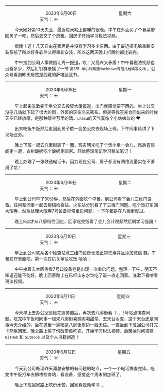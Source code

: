 ***
&nbsp;&nbsp;&nbsp;&nbsp;&nbsp;&nbsp;&nbsp;&nbsp;&nbsp;&nbsp;&nbsp;&nbsp;&nbsp;&nbsp;&nbsp;&nbsp;&nbsp;&nbsp;
&nbsp;&nbsp;&nbsp;&nbsp;&nbsp;&nbsp;&nbsp;&nbsp;&nbsp;&nbsp;&nbsp;&nbsp;&nbsp;&nbsp;           2020年6月06日
&nbsp;&nbsp;&nbsp;&nbsp;&nbsp;&nbsp;&nbsp;&nbsp;&nbsp;&nbsp;&nbsp;&nbsp;&nbsp;&nbsp;&nbsp;&nbsp;&nbsp;&nbsp;
&nbsp;&nbsp;&nbsp;&nbsp;&nbsp;&nbsp;&nbsp;&nbsp;&nbsp;&nbsp;&nbsp;&nbsp;&nbsp;&nbsp;                星期六
&nbsp;&nbsp;&nbsp;&nbsp;&nbsp;&nbsp;&nbsp;&nbsp;&nbsp;&nbsp;&nbsp;&nbsp;&nbsp;&nbsp;&nbsp;&nbsp;&nbsp;&nbsp;
&nbsp;&nbsp;&nbsp;&nbsp;&nbsp;&nbsp;&nbsp;&nbsp;&nbsp;&nbsp;&nbsp;&nbsp;&nbsp;&nbsp;&nbsp;&nbsp;&nbsp;&nbsp;
&nbsp;&nbsp;&nbsp;&nbsp;&nbsp;&nbsp;&nbsp;&nbsp;&nbsp;                                       天气： :sunny:

&nbsp;&nbsp;&nbsp;&nbsp;&nbsp;&nbsp;&nbsp;&nbsp;今天刚好第10天失业，最近每天晚上都睡的很晚。中午在外面买了个冒菜带回房子一吃，然后去交了个房租。回房子开始学习税法视频。

&nbsp;&nbsp;&nbsp;&nbsp;&nbsp;&nbsp;&nbsp;&nbsp;惭愧！这十几天自由在家但是并没有学习多少东西。由于最近把电脑重新安装系统了所以好多软件又得重新安装，所以这两天晚上折腾的都比较完。

&nbsp;&nbsp;&nbsp;&nbsp;&nbsp;&nbsp;&nbsp;&nbsp;中午接到公司人事微信让周一报道，哎！又高兴又矛盾！中午看税法视频也没看多少，然后钉钉群录播了一节 `第5节 半小时精通Markdown有范儿地编写文档` ，公众号看到昨天居然是西藏的萨嘎达瓦节。


***
&nbsp;&nbsp;&nbsp;&nbsp;&nbsp;&nbsp;&nbsp;&nbsp;&nbsp;&nbsp;&nbsp;&nbsp;&nbsp;&nbsp;&nbsp;&nbsp;&nbsp;&nbsp;
&nbsp;&nbsp;&nbsp;&nbsp;&nbsp;&nbsp;&nbsp;&nbsp;&nbsp;&nbsp;&nbsp;&nbsp;&nbsp;&nbsp;           2020年6月08日
&nbsp;&nbsp;&nbsp;&nbsp;&nbsp;&nbsp;&nbsp;&nbsp;&nbsp;&nbsp;&nbsp;&nbsp;&nbsp;&nbsp;&nbsp;&nbsp;&nbsp;&nbsp;
&nbsp;&nbsp;&nbsp;&nbsp;&nbsp;&nbsp;&nbsp;&nbsp;&nbsp;&nbsp;&nbsp;&nbsp;&nbsp;&nbsp;                星期一
&nbsp;&nbsp;&nbsp;&nbsp;&nbsp;&nbsp;&nbsp;&nbsp;&nbsp;&nbsp;&nbsp;&nbsp;&nbsp;&nbsp;&nbsp;&nbsp;&nbsp;&nbsp;
&nbsp;&nbsp;&nbsp;&nbsp;&nbsp;&nbsp;&nbsp;&nbsp;&nbsp;&nbsp;&nbsp;&nbsp;&nbsp;&nbsp;&nbsp;&nbsp;&nbsp;&nbsp;
&nbsp;&nbsp;&nbsp;&nbsp;&nbsp;&nbsp;&nbsp;&nbsp;&nbsp;                                       天气： :sunny:

&nbsp;&nbsp;&nbsp;&nbsp;&nbsp;&nbsp;&nbsp;&nbsp;早上起来洗漱完毕坐公交去投资大厦报道，出门就感觉要下雨的。坐上公交没座几站就下起了很大的雨，外面的天空乌云密布。但是等我签完合同出来的时候天空已经放晴，是那种晴空万里的晴。`Lhasa`的天气真像个小姑娘似的 &#10084;

&nbsp;&nbsp;&nbsp;&nbsp;&nbsp;&nbsp;&nbsp;&nbsp;出来吃饭午饭然后走回到房子歇一会坐公交去现场上班，下午同事给讲了下现场业务。

&nbsp;&nbsp;&nbsp;&nbsp;&nbsp;&nbsp;&nbsp;&nbsp;晚上下班一起去八廓街转了一圈，玛吉阿米吃了个饭小坐一会儿，然后喜鹊阁走一遭，古树酸奶吃个酸奶走回家。开始整理笔记学习税法笔记！

&nbsp;&nbsp;&nbsp;&nbsp;&nbsp;&nbsp;&nbsp;&nbsp;晚上办理了一张联通电话卡，因为现在公司、房子都没有网络流量实在不够用了哈！


***
&nbsp;&nbsp;&nbsp;&nbsp;&nbsp;&nbsp;&nbsp;&nbsp;&nbsp;&nbsp;&nbsp;&nbsp;&nbsp;&nbsp;&nbsp;&nbsp;&nbsp;&nbsp;
&nbsp;&nbsp;&nbsp;&nbsp;&nbsp;&nbsp;&nbsp;&nbsp;&nbsp;&nbsp;&nbsp;&nbsp;&nbsp;&nbsp;           2020年6月09日
&nbsp;&nbsp;&nbsp;&nbsp;&nbsp;&nbsp;&nbsp;&nbsp;&nbsp;&nbsp;&nbsp;&nbsp;&nbsp;&nbsp;&nbsp;&nbsp;&nbsp;&nbsp;
&nbsp;&nbsp;&nbsp;&nbsp;&nbsp;&nbsp;&nbsp;&nbsp;&nbsp;&nbsp;&nbsp;&nbsp;&nbsp;&nbsp;                星期二
&nbsp;&nbsp;&nbsp;&nbsp;&nbsp;&nbsp;&nbsp;&nbsp;&nbsp;&nbsp;&nbsp;&nbsp;&nbsp;&nbsp;&nbsp;&nbsp;&nbsp;&nbsp;
&nbsp;&nbsp;&nbsp;&nbsp;&nbsp;&nbsp;&nbsp;&nbsp;&nbsp;&nbsp;&nbsp;&nbsp;&nbsp;&nbsp;&nbsp;&nbsp;&nbsp;&nbsp;
&nbsp;&nbsp;&nbsp;&nbsp;&nbsp;&nbsp;&nbsp;&nbsp;&nbsp;                                       天气： :sunny:

&nbsp;&nbsp;&nbsp;&nbsp;&nbsp;&nbsp;&nbsp;&nbsp;早上到公司早了30分钟，然后在外面吃个早餐。到公司看了会儿三维门设备。任何和同事一起去柳梧检查站、火车站分别看了下三维门问题。吃个饭打车回大昭寺，然后处理大昭寺7号设备异常重启问题。一下午都是在八廓街度过。

&nbsp;&nbsp;&nbsp;&nbsp;&nbsp;&nbsp;&nbsp;&nbsp;晚上8点才从八廓街往回走，回家吃完饭看了会儿会计视频然后刷学习强国！


***
&nbsp;&nbsp;&nbsp;&nbsp;&nbsp;&nbsp;&nbsp;&nbsp;&nbsp;&nbsp;&nbsp;&nbsp;&nbsp;&nbsp;&nbsp;&nbsp;&nbsp;&nbsp;
&nbsp;&nbsp;&nbsp;&nbsp;&nbsp;&nbsp;&nbsp;&nbsp;&nbsp;&nbsp;&nbsp;&nbsp;&nbsp;&nbsp;           2020年6月10日
&nbsp;&nbsp;&nbsp;&nbsp;&nbsp;&nbsp;&nbsp;&nbsp;&nbsp;&nbsp;&nbsp;&nbsp;&nbsp;&nbsp;&nbsp;&nbsp;&nbsp;&nbsp;
&nbsp;&nbsp;&nbsp;&nbsp;&nbsp;&nbsp;&nbsp;&nbsp;&nbsp;&nbsp;&nbsp;&nbsp;&nbsp;&nbsp;                星期三
&nbsp;&nbsp;&nbsp;&nbsp;&nbsp;&nbsp;&nbsp;&nbsp;&nbsp;&nbsp;&nbsp;&nbsp;&nbsp;&nbsp;&nbsp;&nbsp;&nbsp;&nbsp;
&nbsp;&nbsp;&nbsp;&nbsp;&nbsp;&nbsp;&nbsp;&nbsp;&nbsp;&nbsp;&nbsp;&nbsp;&nbsp;&nbsp;&nbsp;&nbsp;&nbsp;&nbsp;
&nbsp;&nbsp;&nbsp;&nbsp;&nbsp;&nbsp;&nbsp;&nbsp;&nbsp;                                       天气： :sunny:

&nbsp;&nbsp;&nbsp;&nbsp;&nbsp;&nbsp;&nbsp;&nbsp;早上到公司联系各个检查站点三维门设备无法正常使用并且添加微信 群。午餐在厅里面吃，第一次在机关单位吃饭 哈哈！

&nbsp;&nbsp;&nbsp;&nbsp;&nbsp;&nbsp;&nbsp;&nbsp;中午接着去大昭寺看7号口设备老是出现一次重启问题，整理一下午，明天不知道还能不能好。晚上回家路上在已经山东水饺吃了饭一直走回家。洗漱下看啥看税法视频。


***
&nbsp;&nbsp;&nbsp;&nbsp;&nbsp;&nbsp;&nbsp;&nbsp;&nbsp;&nbsp;&nbsp;&nbsp;&nbsp;&nbsp;&nbsp;&nbsp;&nbsp;&nbsp;
&nbsp;&nbsp;&nbsp;&nbsp;&nbsp;&nbsp;&nbsp;&nbsp;&nbsp;&nbsp;&nbsp;&nbsp;&nbsp;&nbsp;           2020年6月11日
&nbsp;&nbsp;&nbsp;&nbsp;&nbsp;&nbsp;&nbsp;&nbsp;&nbsp;&nbsp;&nbsp;&nbsp;&nbsp;&nbsp;&nbsp;&nbsp;&nbsp;&nbsp;
&nbsp;&nbsp;&nbsp;&nbsp;&nbsp;&nbsp;&nbsp;&nbsp;&nbsp;&nbsp;&nbsp;&nbsp;&nbsp;&nbsp;                星期四
&nbsp;&nbsp;&nbsp;&nbsp;&nbsp;&nbsp;&nbsp;&nbsp;&nbsp;&nbsp;&nbsp;&nbsp;&nbsp;&nbsp;&nbsp;&nbsp;&nbsp;&nbsp;
&nbsp;&nbsp;&nbsp;&nbsp;&nbsp;&nbsp;&nbsp;&nbsp;&nbsp;&nbsp;&nbsp;&nbsp;&nbsp;&nbsp;&nbsp;&nbsp;&nbsp;&nbsp;
&nbsp;&nbsp;&nbsp;&nbsp;&nbsp;&nbsp;&nbsp;&nbsp;&nbsp;                                       天气： :sunny:

&nbsp;&nbsp;&nbsp;&nbsp;&nbsp;&nbsp;&nbsp;&nbsp;今天早上去办公室巡检完服务器后，再次去八廓街看` 7 、3`号站点排查问题。吃完中午饭和同事一起来八廓街喜鹊阁喝甜茶、去天台＆查，这个天台还是同事今天介绍的，坐在这里一遍喝茶八廓街周边一脸无语。一直坐到下班回公司打完卡然后回家。晚上路上买了份酸菜鱼吃完，开始学习税法视频，后面抽时间搭建 `GitHub` 和 `GitBook` 以及个人书籍创造！


***
&nbsp;&nbsp;&nbsp;&nbsp;&nbsp;&nbsp;&nbsp;&nbsp;&nbsp;&nbsp;&nbsp;&nbsp;&nbsp;&nbsp;&nbsp;&nbsp;&nbsp;&nbsp;
&nbsp;&nbsp;&nbsp;&nbsp;&nbsp;&nbsp;&nbsp;&nbsp;&nbsp;&nbsp;&nbsp;&nbsp;&nbsp;&nbsp;           2020年6月12日
&nbsp;&nbsp;&nbsp;&nbsp;&nbsp;&nbsp;&nbsp;&nbsp;&nbsp;&nbsp;&nbsp;&nbsp;&nbsp;&nbsp;&nbsp;&nbsp;&nbsp;&nbsp;
&nbsp;&nbsp;&nbsp;&nbsp;&nbsp;&nbsp;&nbsp;&nbsp;&nbsp;&nbsp;&nbsp;&nbsp;&nbsp;&nbsp;                星期五
&nbsp;&nbsp;&nbsp;&nbsp;&nbsp;&nbsp;&nbsp;&nbsp;&nbsp;&nbsp;&nbsp;&nbsp;&nbsp;&nbsp;&nbsp;&nbsp;&nbsp;&nbsp;
&nbsp;&nbsp;&nbsp;&nbsp;&nbsp;&nbsp;&nbsp;&nbsp;&nbsp;&nbsp;&nbsp;&nbsp;&nbsp;&nbsp;&nbsp;&nbsp;&nbsp;&nbsp;
&nbsp;&nbsp;&nbsp;&nbsp;&nbsp;&nbsp;&nbsp;&nbsp;&nbsp;                                       天气： :sunny:

&nbsp;&nbsp;&nbsp;&nbsp;&nbsp;&nbsp;&nbsp;&nbsp;今天到公司处理昨天潘总安排的有问题的站点，一个一个电话排查完毕。吃完中午饭打车去柳梧检查站，看设备，感觉这个周末的加班了。

&nbsp;&nbsp;&nbsp;&nbsp;&nbsp;&nbsp;&nbsp;&nbsp;晚上下班回家路上吃份水饺，回家看视频学习 ... 

